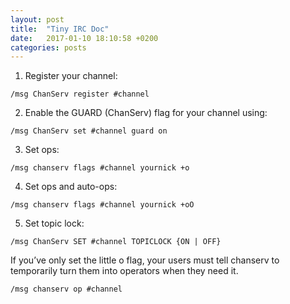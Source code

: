 ```yaml
---
layout: post
title:  "Tiny IRC Doc"
date:   2017-01-10 18:10:58 +0200
categories: posts
---
```

 
1. Register your channel:

`/msg ChanServ register #channel`
 
2. Enable the GUARD (ChanServ) flag for your channel using:

`/msg ChanServ set #channel guard on`
 
3. Set ops:

`/msg chanserv flags #channel yournick +o`
 
4.  Set ops and auto-ops:

`/msg chanserv flags #channel yournick +oO`
 
5. Set topic lock:

`/msg ChanServ SET #channel TOPICLOCK {ON | OFF}`
 
 
If you’ve only set the little o flag, your users must tell chanserv to temporarily turn them into operators when they need it.

`/msg chanserv op #channel`